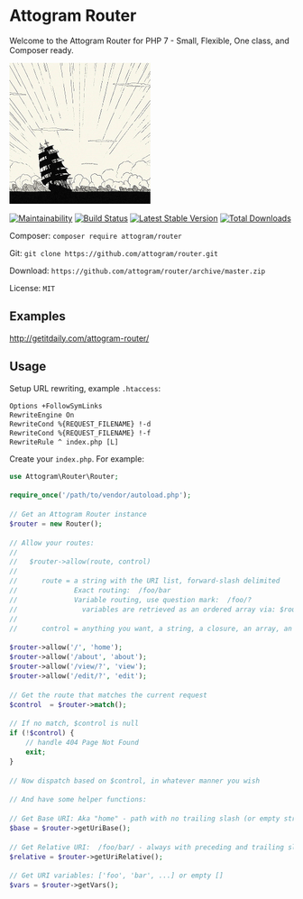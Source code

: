 # Attogram Router

Welcome to the Attogram Router 
for PHP 7 - Small, Flexible, One class, and Composer ready.

[![Attogram Router](https://raw.githubusercontent.com/attogram/router/master/examples/attogram.router.250.png)](https://github.com/attogram/router)

[![Maintainability](https://api.codeclimate.com/v1/badges/95f2868eeb1ed710b794/maintainability)](https://codeclimate.com/github/attogram/router/maintainability)
[![Build Status](https://travis-ci.org/attogram/router.svg?branch=master)](https://travis-ci.org/attogram/router)
[![Latest Stable Version](https://poser.pugx.org/attogram/router/v/stable)](https://packagist.org/packages/attogram/router)
[![Total Downloads](https://poser.pugx.org/attogram/router/downloads)](https://packagist.org/packages/attogram/router)

Composer: `composer require attogram/router`

Git: `git clone https://github.com/attogram/router.git`

Download: `https://github.com/attogram/router/archive/master.zip`

License: `MIT`

## Examples

http://getitdaily.com/attogram-router/

## Usage

Setup URL rewriting, example `.htaccess`:
```
Options +FollowSymLinks
RewriteEngine On
RewriteCond %{REQUEST_FILENAME} !-d
RewriteCond %{REQUEST_FILENAME} !-f
RewriteRule ^ index.php [L]
```

Create your `index.php`.  For example:
```php
use Attogram\Router\Router;

require_once('/path/to/vendor/autoload.php');

// Get an Attogram Router instance
$router = new Router();

// Allow your routes:  
//
//   $router->allow(route, control)
//
//      route = a string with the URI list, forward-slash delimited
//              Exact routing:  /foo/bar
//              Variable routing, use question mark:  /foo/?
//                variables are retrieved as an ordered array via: $router->getVars()
//
//      control = anything you want, a string, a closure, an array, an object, whatever

$router->allow('/', 'home');
$router->allow('/about', 'about');
$router->allow('/view/?', 'view');
$router->allow('/edit/?', 'edit');

// Get the route that matches the current request
$control  = $router->match(); 

// If no match, $control is null
if (!$control) {
    // handle 404 Page Not Found
    exit;
}

// Now dispatch based on $control, in whatever manner you wish 

// And have some helper functions:

// Get Base URI: Aka "home" - path with no trailing slash (or empty string)
$base = $router->getUriBase();

// Get Relative URI:  /foo/bar/ - always with preceding and trailing slash
$relative = $router->getUriRelative(); 

// Get URI variables: ['foo', 'bar', ...] or empty []
$vars = $router->getVars(); 

```
